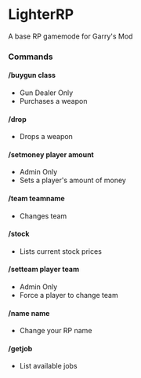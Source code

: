 # LighterRP
A base RP gamemode for Garry's Mod

### Commands

#### /buygun class 
* Gun Dealer Only
* Purchases a weapon

#### /drop 
* Drops a weapon

#### /setmoney player amount 
* Admin Only
* Sets a player's amount of money

#### /team teamname
* Changes team

#### /stock
* Lists current stock prices

#### /setteam player team 
* Admin Only
* Force a player to change team

#### /name name
* Change your RP name

#### /getjob
* List available jobs
